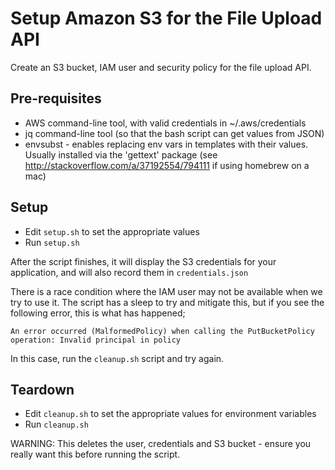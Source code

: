 # Setup Amazon S3 for the File Upload API

Create an S3 bucket, IAM user and security policy for the file upload API.

## Pre-requisites
* AWS command-line tool, with valid credentials in ~/.aws/credentials
* jq command-line tool (so that the bash script can get values from JSON)
* envsubst - enables replacing env vars in templates with their values. Usually installed via the 'gettext' package (see http://stackoverflow.com/a/37192554/794111 if using homebrew on a mac)

## Setup
* Edit `setup.sh` to set the appropriate values
* Run `setup.sh`

After the script finishes, it will display the S3 credentials for your application, and will also record them in `credentials.json`

There is a race condition where the IAM user may not be available when we try to use it. The script has a sleep to try and mitigate this, but if you see the following error, this is what has happened;

    An error occurred (MalformedPolicy) when calling the PutBucketPolicy operation: Invalid principal in policy

In this case, run the `cleanup.sh` script and try again.

## Teardown
* Edit `cleanup.sh` to set the appropriate values for environment variables
* Run `cleanup.sh`

WARNING: This deletes the user, credentials and S3 bucket - ensure you really want this before running the script.

